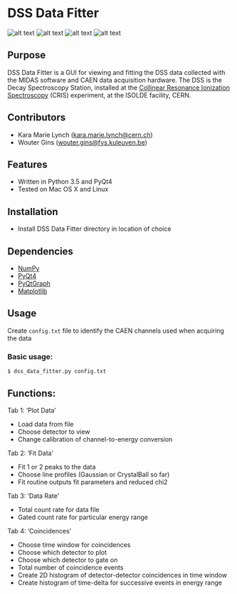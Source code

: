# DSS Data Fitter

![alt text](https://img.shields.io/badge/License-MIT-blue.svg 'License')
![alt text](https://img.shields.io/badge/Python-3.5-green.svg 'Python version')
![alt text](https://img.shields.io/badge/Tested_on-Linux/Mac-green.svg 'Supported platform')
![alt text](https://img.shields.io/badge/Not_tested_on-Windows-red.svg 'Unsupported platform')

## Purpose
DSS Data Fitter is a GUI for viewing and fitting the DSS data collected with the MIDAS software and CAEN data acquisition hardware. The DSS is the Decay Spectroscopy Station, installed at the [Collinear Resonance Ionization Spectroscopy](http://isolde-cris.web.cern.ch/) (CRIS) experiment, at the ISOLDE facility, CERN.

## Contributors
- Kara Marie Lynch (kara.marie.lynch@cern.ch)
- Wouter Gins (wouter.gins@fys.kuleuven.be)

## Features
- Written in Python 3.5 and PyQt4
- Tested on Mac OS X and Linux 

## Installation
- Install DSS Data Fitter directory in location of choice

## Dependencies
- [NumPy](http://www.numpy.org/)
- [PyQt4](https://pypi.python.org/pypi/PyQt4)
- [PyQtGraph](http://www.pyqtgraph.org/)
- [Matplotlib](http://matplotlib.org/)

## Usage
Create `config.txt` file to identify the CAEN channels used when acquiring the data
### Basic usage:
`$ dss_data_fitter.py config.txt`

## Functions:
Tab 1: ‘Plot Data’
- Load data from file
- Choose detector to view
- Change calibration of channel-to-energy conversion

Tab 2: ‘Fit Data’
- Fit 1 or 2 peaks to the data
- Choose line profiles (Gaussian or CrystalBall so far)
- Fit routine outputs fit parameters and reduced chi2

Tab 3: ‘Data Rate’
- Total count rate for data file
- Gated count rate for particular energy range

Tab 4: ‘Coincidences’
- Choose time window for coincidences
- Choose which detector to plot
- Choose which detector to gate on
- Total number of coincidence events
- Create 2D histogram of detector-detector coincidences in time window
- Create histogram of time-delta for successive events in energy range

